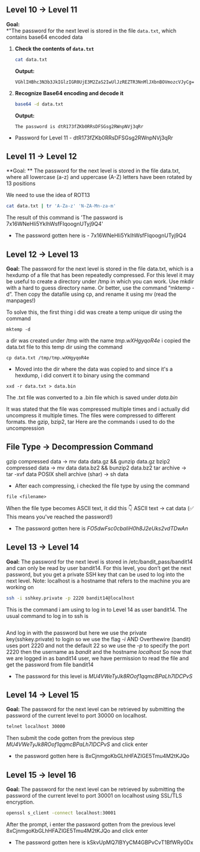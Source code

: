 
## Level 10 → Level 11  

**Goal:**  
*"The password for the next level is stored in the file `data.txt`, which contains base64 encoded data

1. **Check the contents of `data.txt`**  
   ```bash
   cat data.txt
   ```
   **Output:**  
   ```
   VGhlIHBhc3N3b3JkIGlzIGR0UjE3M2ZaS2IwUlJzREZTR3NnMlJXbnBOVmozcVJyCg==
   ```

2. **Recognize Base64 encoding and decode it**  
   ```bash
   base64 -d data.txt
   ```
   **Output:**  
   ```
   The password is dtR173fZKb0RRsDFSGsg2RWnpNVj3qRr
   ```

- Password for Level 11 -  dtR173fZKb0RRsDFSGsg2RWnpNVj3qRr

## Level 11 -> Level 12
**Goal: ** The password for the next level is stored in the file data.txt, where all lowercase (a-z) and uppercase (A-Z) letters
 have been rotated by 13 positions

We need to use the idea of ROT13
```bash
cat data.txt | tr 'A-Za-z' 'N-ZA-Mn-za-m'
```

The result of this command is 'The password is 7x16WNeHIi5YkIhWsfFIqoognUTyj9Q4'

- The password gotten here is - 7x16WNeHIi5YkIhWsfFIqoognUTyj9Q4


## Level 12 -> Level 13

**Goal:** 
The password for the next level is stored in the file data.txt, which is a hexdump of a file that has been repeatedly compressed.
For this level it may be useful to create a directory under /tmp in which you can work. Use mkdir with a hard to guess directory
name. Or better, use the command “mktemp -d”. Then copy the datafile using cp, and rename it using mv (read the manpages!)

To solve this, the first thing i did was create a temp unique dir using the command
```
mktemp -d
```
a dir was created under /tmp with the name *tmp.wXHgyqoR4e*
i copied the data.txt file to this temp dir using the command
```
cp data.txt /tmp/tmp.wXHgyqoR4e
```
- Moved into the dir where the data was copied to and since it's a hexdump, i did convert it to binary using the command
```
xxd -r data.txt > data.bin
```
The .txt file was converted to a .bin file which is saved under *data.bin*

It was stated that the file was compressed multiple times and i actually did uncompress it multiple times. The files were
compressed to different formats. the gzip, bzip2, tar
Here are the commands i used to do the uncompression

## File Type ->	Decompression Command
gzip compressed data ->	mv data data.gz && gunzip data.gz
bzip2 compressed data ->	mv data data.bz2 && bunzip2 data.bz2
tar archive ->	tar -xvf data
POSIX shell archive (shar) ->	sh data

- After each compressing, i checked the file type by using the command
```
file <filename>
```
When the file type becomes ASCII text, it did this 👇
ASCII text ->	cat data (✅ This means you've reached the password!)

- The password gotten here is *FO5dwFsc0cbaIiH0h8J2eUks2vdTDwAn*

## Level 13 -> Level 14
**Goal:** The password for the next level is stored in /etc/bandit_pass/bandit14 and can only be read by user bandit14. For this
 level, you don’t get the next password, but you get a private SSH key that can be used to log into the next level. Note:
 localhost is a hostname that refers to the machine you are working on

```bash
ssh -i sshkey.private -p 2220 bandit14@localhost
```
This is the command i am using to log in to Level 14 as user bandit14. The usual command to log in to ssh is 
```ssh username@hostname
```
And log in with the password but here we use the private key(sshkey.private) to login so we use the flag *-i* AND Overthewire
(bandit) uses port 2220 and not the default 22 so we use the *-p* to specify the port 2220 then the username as *bandit* and the
hostname *localhost*
So now that we are logged in as bandit14 user, we have permission to read the file and get the password from file bandit14

- The password for this level is *MU4VWeTyJk8ROof1qqmcBPaLh7lDCPvS*

## Level 14 -> Level 15
**Goal:** The password for the next level can be retrieved by submitting the password of the current level to port 30000 on
 localhost.

```bash
telnet localhost 30000
```
Then submit the code gotten from the previous step *MU4VWeTyJk8ROof1qqmcBPaLh7lDCPvS* and click enter

- the password gotten here is 8xCjnmgoKbGLhHFAZlGE5Tmu4M2tKJQo

## Level 15 -> level 16
**Goal:** The password for the next level can be retrieved by submitting the password of the current level to port 30001 on
 localhost using SSL/TLS encryption.

```bash
openssl s_client -connect localhost:30001
```
After the prompt, i enter the password gotten from the previous level 8xCjnmgoKbGLhHFAZlGE5Tmu4M2tKJQo and click enter

- The password gotten here is kSkvUpMQ7lBYyCM4GBPvCvT1BfWRy0Dx


